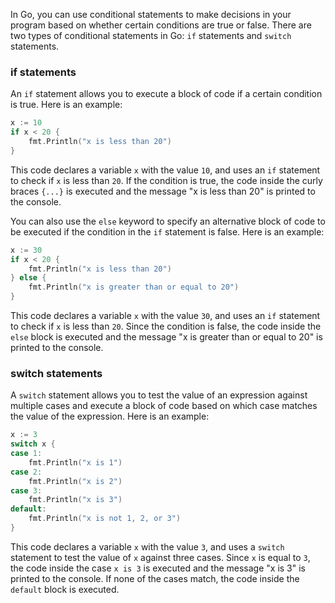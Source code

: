 In Go, you can use conditional statements to make decisions in your program based on whether certain conditions are true or false. There are two types of conditional statements in Go: `if` statements and `switch` statements.

### if statements

An `if` statement allows you to execute a block of code if a certain condition is true. Here is an example:

```go
x := 10
if x < 20 {
    fmt.Println("x is less than 20")
}
```

This code declares a variable `x` with the value `10`, and uses an `if` statement to check if `x` is less than `20`. If the condition is true, the code inside the curly braces `{...}` is executed and the message "x is less than 20" is printed to the console.

You can also use the `else` keyword to specify an alternative block of code to be executed if the condition in the `if` statement is false. Here is an example:

```go
x := 30
if x < 20 {
    fmt.Println("x is less than 20")
} else {
    fmt.Println("x is greater than or equal to 20")
}
```

This code declares a variable `x` with the value `30`, and uses an `if` statement to check if `x` is less than `20`. Since the condition is false, the code inside the `else` block is executed and the message "x is greater than or equal to 20" is printed to the console.

### switch statements

A `switch` statement allows you to test the value of an expression against multiple cases and execute a block of code based on which case matches the value of the expression. Here is an example:

```go
x := 3
switch x {
case 1:
    fmt.Println("x is 1")
case 2:
    fmt.Println("x is 2")
case 3:
    fmt.Println("x is 3")
default:
    fmt.Println("x is not 1, 2, or 3")
}
```

This code declares a variable `x` with the value `3`, and uses a `switch` statement to test the value of `x` against three cases. Since `x` is equal to `3`, the code inside the case `x is 3` is executed and the message "x is 3" is printed to the console. If none of the cases match, the code inside the `default` block is executed.
